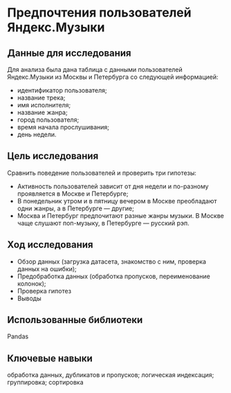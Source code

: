 # Предпочтения пользователей Яндекс.Музыки

## Данные для исследования

Для анализа была дана таблица с данными пользователей Яндекс.Музыки из Москвы и Петербурга со следующей информацией:

- идентификатор пользователя;
- название трека;
- имя исполнителя;
- название жанра;
- город пользователя;
- время начала прослушивания;
- день недели.

## Цель исследования 

Сравнить поведение пользователей и проверить три гипотезы:

- Активность пользователей зависит от дня недели и по-разному проявляется в Москве и Петербурге;
- В понедельник утром и в пятницу вечером в Москве преобладают одни жанры, а в Петербурге — другие;
- Москва и Петербург предпочитают разные жанры музыки. В Москве чаще слушают поп-музыку, в Петербурге — русский рэп.

## Ход исследования

- Обзор данных (загрузка датасета, знакомство с ним, проверка данных на ошибки);
- Предобработка данных (обработка пропусков, переименование колонок);
- Проверка гипотез
- Выводы

## Использованные библиотеки

Pandas

## Ключевые навыки

обработка данных, дубликатов и пропусков; логическая индексация; группировка; сортировка
